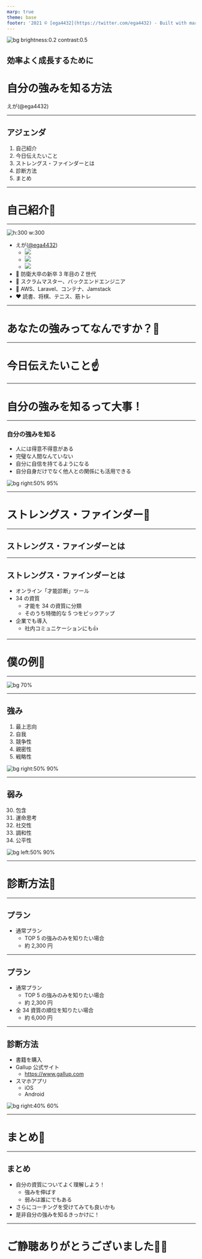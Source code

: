 ```yaml
---
marp: true
theme: base
footer: '2021 ©︎ [ega4432](https://twitter.com/ega4432) - Built with marp.'
---
```


<!-- _class: cover lead -->

![bg brightness:0.2 contrast:0.5](./../public/my-strength.png)

## 効率よく成長するために
# 自分の強みを知る方法

えが(@ega4432)

---

<!--
header: '効率よく成長するために自分の強みを知る方法'
paginate: true
class: slides
-->

## アジェンダ

1. 自己紹介
2. 今日伝えたいこと
3. ストレングス・ファインダーとは
4. 診断方法
5. まとめ

---

<!-- _class: invert -->
# 自己紹介:police_officer:

---

<!-- _class: profile -->

![h:300 w:300](./../public/icons/profile.png)

- えが([@ega4432](https://twitter.com/ega4432))
  - ![](../public/icons/github.svg)
  - ![](../public/icons/twitter.svg)
  - ![](../public/icons/zenn.svg)
- :police_officer: 防衛大卒の新卒 3 年目の Z 世代
- :luggage: スクラムマスター、バックエンドエンジニア
- :eyes: AWS、Laravel、コンテナ、Jamstack
- :heart: 読書、将棋、テニス、筋トレ

---

# あなたの強みってなんですか？:thinking:

---


<!-- _class: invert -->

# 今日伝えたいこと:point_up:

---

# 自分の強みを知るって大事！

---

### 自分の強みを知る

- 人には得意不得意がある
- 完璧な人間なんていない
- 自分に自信を持てるようになる
- 自分自身だけでなく他人との関係にも活用できる

![bg right:50% 95%](./../public/utyukyodai_janken.jpg)

---

<!-- _class: invert -->

# ストレングス・ファインダー:eyes:

---

## ストレングス・ファインダーとは

---


## ストレングス・ファインダーとは

- オンライン「才能診断」ツール
- 34 の資質
  - 才能を 34 の資質に分類
  - そのうち特徴的な 5 つをピックアップ
- 企業でも導入
  - 社内コミュニケーションにも:+1:

---

<!-- _class: invert -->

# 僕の例:police_officer:

---

![bg 70%](./../public/my-strength.png)

---

## 強み

1. 最上志向
2. 自我
3. 競争性
4. 親密性
5. 戦略性

![bg right:50% 90%](./../public/business_kigyousenshi_all.png)

---

## 弱み

30. 包含
31. 運命思考
32. 社交性
33. 調和性
34. 公平性

![bg left:50% 90%](./../public/enjin_circle_wakamono.png)

---

<!-- _class: invert -->

# 診断方法:newspaper:

---

## プラン

- 通常プラン
  - TOP 5 の強みのみを知りたい場合
  - 約 2,300 円

---

## プラン

- 通常プラン
  - TOP 5 の強みのみを知りたい場合
  - 約 2,300 円
- 全 34 資質の順位を知りたい場合
  - 約 6,000 円

---

## 診断方法

- 書籍を購入
- Gallup 公式サイト
  - https://www.gallup.com
- スマホアプリ
  - iOS
  - Android

![bg right:40% 60%](./../public/book_strength_finder.jpg)

---

<!-- _class: invert -->

# まとめ:pray:

---

## まとめ

- 自分の資質についてよく理解しよう！
  - 強みを伸ばす
  - 弱みは誰にでもある
- さらにコーチングを受けてみても良いかも
- 是非自分の強みを知るきっかけに！

---

<!-- _class: invert -->

# ご静聴ありがとうございました🙇‍♂️
